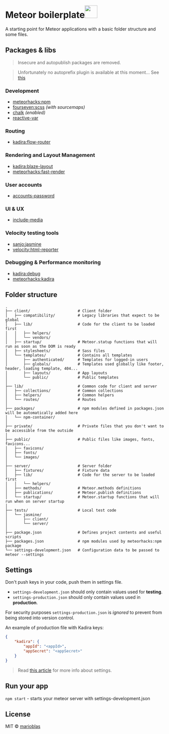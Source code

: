 # Meteor boilerplate<img src="https://cloud.githubusercontent.com/assets/3719969/11635449/c7f63236-9d0e-11e5-848c-e9b3c7012768.png" width="40">

A starting point for Meteor applications with a basic folder structure and some files.

## Packages & libs

> Insecure and autopublish packages are removed.

> Unfortunately no autoprefix plugin is available at this moment...
> See [this](https://github.com/meteor/meteor/issues/5219)

### Development
- [meteorhacks:npm](https://github.com/meteorhacks/npm)
- [fourseven:scss](https://github.com/fourseven/meteor-scss) *(with sourcemaps)*
- [chalk](https://github.com/chalk/chalk) *(enabled)*
- [reactive-var](http://docs.meteor.com/#/full/reactivevar_pkg)

### Routing
- [kadira:flow-router](https://github.com/kadirahq/flow-router)

### Rendering and Layout Management
- [kadira:blaze-layout](https://github.com/kadirahq/blaze-layout)
- [meteorhacks:fast-render](https://github.com/kadirahq/fast-render)

### User accounts
- [accounts-password](http://docs.meteor.com/#/full/accounts_api)

### UI & UX
- [include-media](https://github.com/eduardoboucas/include-media)

### Velocity testing tools
- [sanjo:jasmine](https://github.com/sanjo/meteor-jasmine)
- [velocity:html-reporter](https://github.com/meteor-velocity/html-reporter)

### Debugging & Performance monitoring
- [kadira:debug](https://github.com/kadirahq/meteor-debug)
- [meteorhacks:kadira](https://github.com/meteorhacks/kadira)

## Folder structure

```
.
├── client/                     # Client folder
│   ├── compatibility/          # Legacy libraries that expect to be global
│   ├── lib/                    # Code for the client to be loaded first
│   │   ├── helpers/
│   │   └── vendors/
│   ├── startup/                # Meteor.statup functions that will run as soon as the DOM is ready
│   ├── stylesheets/            # Sass files
│   └── templates/              # Contains all templates
│       ├── authenticated/      # Templates for logged-in users
│       ├── globals/            # Templates used globally like footer, header, loading template, 404...
│       ├── layouts/            # App layouts
│       └── public/             # Public templates 	
│			
├── lib/                        # Common code for client and server
│   ├── collections/            # Common collections
│   ├── helpers/                # Common helpers
│   └── routes/                 # Routes
│
├── packages/                   # npm modules defined in packages.json will be automatically added here
│   └── npm-container/
│
├── private/                    # Private files that you don't want to be accessible from the outside
│
├── public/                     # Public files like images, fonts, favicons...
│   ├── favicons/
│   ├── fonts/
│   └── images/
│
├── server/                     # Server folder
│   ├── fixtures/               # Fixture data
│   ├── lib/                    # Code for the server to be loaded first
│   │   └── helpers/
│   ├── methods/                # Meteor.methods definitions
│   ├── publications/           # Meteor.publish definitions
│   └── startup/                # Meteor.startup functions that will run when on server startup
│
├── tests/                      # Local test code
│   └── jasmine/
│       ├── client/
│       └── server/
│
├── package.json                # Defines project contents and useful scripts
├── packages.json               # npm modules used by meteorhacks:npm package
└── settings-development.json   # Configuration data to be passed to meteor --settings
```

## Settings

Don't push keys in your code, push them in settings file.

- `settings-development.json` should only contain values used for **testing**.
- `settings-production.json` should only contain values used in **production**.

For security purposes `settings-production.json` is *ignored* to prevent from being stored into version control.

An example of production file with Kadira keys:
```json
{
	"kadira": {
		"appId": "<appId>",
		"appSecret": "<appSecret>"
	}
}
```

> Read [this article](http://joshowens.me/environment-settings-and-security-with-meteor-js) for more info about settings.

## Run your app

`npm start` - starts your meteor server with settings-development.json

## License

MIT © [marioblas](https://github.com/marioblas)

